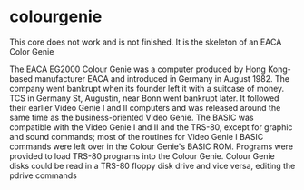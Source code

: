 # colourgenie

This core does not work and is not finished. It is the skeleton of an EACA Color Genie

The EACA EG2000 Colour Genie was a computer produced by Hong Kong-based manufacturer EACA and introduced in Germany in August 1982. The company went bankrupt when its founder left it with a suitcase of money. TCS in Germany St, Augustin, near Bonn went bankrupt later. It followed their earlier Video Genie I and II computers and was released around the same time as the business-oriented Video Genie. The BASIC was compatible with the Video Genie I and II and the TRS-80, except for graphic and sound commands; most of the routines for Video Genie I BASIC commands were left over in the Colour Genie's BASIC ROM. Programs were provided to load TRS-80 programs into the Colour Genie. Colour Genie disks could be read in a TRS-80 floppy disk drive and vice versa, editing the pdrive commands
